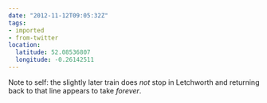 ```yaml
---
date: "2012-11-12T09:05:32Z"
tags:
- imported
- from-twitter
location:
  latitude: 52.08536807
  longitude: -0.26142511
---
```

Note to self: the slightly later train does *not* stop in Letchworth and returning back to that line appears to take *forever*.
